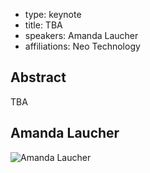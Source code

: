 - type: keynote
- title: TBA 
- speakers: Amanda Laucher 
- affiliations: Neo Technology 

## Abstract 

TBA

## Amanda Laucher 
<div class="row" media:type="text/omd">

<div class="medium-4 columns">
<img src="img/amanda-laucher.jpg" alt="Amanda Laucher"></img>
</div>

<div class="medium-8 columns" media:type="text/omd">
</div>

</div>
